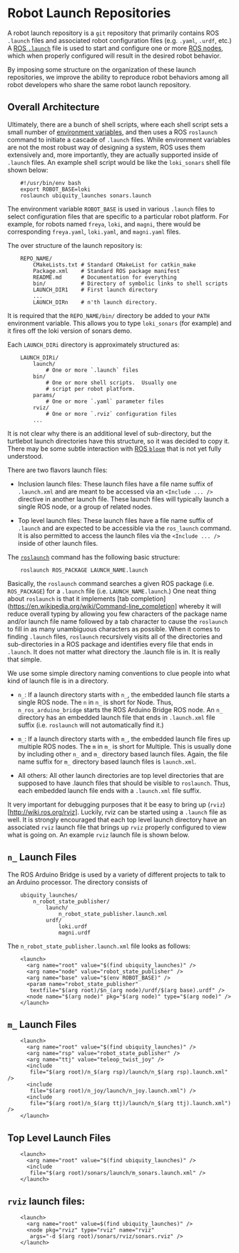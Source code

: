 # Robot Launch Repositories

A robot launch repository is a `git` repository that
primarily contains ROS `.launch` files and associated
robot configuration files (e.g. `.yaml`, `.urdf`, etc.)
A [ROS `.launch`](http://wiki.ros.org/roslaunch) file is
used to start and configure one or more
[ROS nodes](http://wiki.ros.org/Nodes), which when properly
configured will result in the desired robot behavior.

By imposing some structure on the organization of these
launch repositories, we improve the ability to reproduce
robot behaviors among all robot developers who share the
same robot launch repository.

## Overall Architecture

Ultimately, there are a bunch of shell scripts,
where each shell script sets a small number of
[environment variables](https://en.wikipedia.org/wiki/Environment_variable),
and then uses a ROS `roslaunch` command to initiate a
cascade of `.launch` files.  While environment variables
are not the most robust way of designing a system, ROS uses
them extensively and, more importantly, they are actually
supported inside of `.launch` files.  An example shell script
would be like the `loki_sonars` shell file shown below:

        #!/usr/bin/env bash
        export ROBOT_BASE=loki
        roslaunch ubiquity_launches sonars.launch

The environment variable `ROBOT_BASE` is used in various
`.launch` files to select configuration files that are
specific to a particular robot platform.  For example,
for robots named `freya`, `loki`, and `magni`, there
would be corresponding `freya.yaml`, `loki.yaml`, and
`magni.yaml` files.

The over structure of the launch repository is:

        REPO_NAME/
            CMakeLists.txt # Standard CMakeList for catkin_make
            Package.xml    # Standard ROS package manifest
            README.md      # Documentation for everything
            bin/           # Directory of symbolic links to shell scripts
            LAUNCH_DIR1    # First launch directory
            ...
            LAUNCH_DIRn    # n'th launch directory.

It is required that the `REPO_NAME/bin/` directory be added to
your `PATH` environment variable.  This allows you to type `loki_sonars`
(for example) and it fires off the loki version of sonars demo.

Each `LAUNCH_DIRi` directory is approximately structured as:

        LAUNCH_DIRi/
            launch/
                # One or more `.launch` files
            bin/
                # One or more shell scripts.  Usually one
                # script per robot platform.
            params/
                # One or more `.yaml` parameter files
            rviz/
                # One or more `.rviz` configuration files
            ...

It is not clear why there is an additional level of sub-directory,
but the turtlebot launch directories have this structure, so it
was decided to copy it.  There may be some subtle interaction
with [ROS `bloom`](http://wiki.ros.org/bloom) that is not yet
fully understood.

There are two flavors launch files:

* Inclusion launch files: These launch files have a file name
  suffix of `.launch.xml` and are meant to be accessed via an
  `<Include ... />` directive in another launch file.
  These launch files will typically launch a single ROS node,
  or a group of related nodes.

* Top level launch files: These launch files have a file name
  suffix of `.launch` and are expected to be accessible via
  the `ros_launch` command.  It is also permitted to access
  the launch files via the `<Include ... />` inside of other
  launch files.

The [`roslaunch`](http://wiki.ros.org/roslaunch) command
has the following basic structure:

        roslaunch ROS_PACKAGE LAUNCH_NAME.launch

Basically, the `roslaunch` command searches a given ROS package
(i.e. `ROS_PACKAGE`) for a `.launch` file (i.e. `LAUNCH_NAME.launch`.)
One neat thing about `roslaunch` is that it implements
[tab completion](https://en.wikipedia.org/wiki/Command-line_completion]
whereby it will reduce overall typing by allowing you few
characters of the package name and/or launch file name followed
by a tab character to cause the `roslaunch` to fill in as
many unambiguous characters as possible.  When it comes to finding
`.launch` files, `roslaunch` recursively visits all of the
directories and sub-directories in a ROS package and identifies
every file that ends in `.launch`.  It does not matter what
directory the .launch file is in.  It is really that simple. 

We use some simple directory naming conventions to clue
people into what kind of launch file is in a directory.

* `n_`: If a launch directory starts with `n_`, the embedded
  launch file  starts a single ROS node.  The `n` in `n_` is
  short for Node.  Thus, `n_ros_arduino_bridge` starts the
  ROS Arduino Bridge ROS node.  An `n_` directory has an embedded
  launch file that ends in `.launch.xml` file suffix
  (i.e. `roslaunch` will not automatically find it.)

* `m_`: If a launch directory starts with `m_`, the embedded
  launch file fires up multiple ROS nodes.  The `m` in `m_` is
  short for Multiple.  This is usually done by including  other
  `n_` and `m_` directory based launch files.  Again, the file
  name suffix for `m_` directory based launch files is `launch.xml`.

* All others: All other launch directories are top level directories
  that are supposed to have .launch files that should be visible
  to `roslaunch`.  Thus, each embedded launch file ends with a
  `.launch.xml` file suffix.

It very important for debugging purposes that it be easy to
bring up (`rviz`)[http://wiki.ros.org/rviz].  Luckily, rviz
can be started using a `.launch` file as well.  It is strongly
encouraged that each top level launch directory have an associated
`rviz` launch file that brings up `rviz` properly configured to
view what is going on.  An example `rviz` launch file is shown
below.

## `n_` Launch Files

The ROS Arduino Bridge is used by a variety of different projects
to talk to an Arduino processor.  The directory consists of

        ubiquity_launches/
            n_robot_state_publisher/
                launch/
                    n_robot_state_publisher.launch.xml
                urdf/
                    loki.urdf
                    magni.urdf

The `n_robot_state_publisher.launch.xml` file looks as follows:

        <launch>
          <arg name="root" value="$(find ubiquity_launches)" />
          <arg name="node" value="robot_state_publisher" />
          <arg name="base" value="$(env ROBOT_BASE)" />
          <param name="robot_state_publisher"
           textfile="$(arg root)/$n_(arg node)/urdf/$(arg base).urdf" />
          <node name="$(arg node)" pkg="$(arg node)" type="$(arg node)" />
        </launch>

## `m_` Launch Files

        <launch>
          <arg name="root" value="$(find ubiquity_launches)" />
          <arg name="rsp" value="robot_state_publisher" />
          <arg name="ttj" value="teleop_twist_joy" />
          <include
           file="$(arg root)/n_$(arg rsp)/launch/n_$(arg rsp).launch.xml" />
          <include
           file="$(arg root)/n_joy/launch/n_joy.launch.xml") />
          <include
           file="$(arg root)/n_$(arg ttj)/launch/n_$(arg ttj).launch.xml") />
        </launch>

## Top Level Launch Files

        <launch>
          <arg name="root" value="$(find ubiquity_launches)" />
          <include
           file="$(arg root)/sonars/launch/m_sonars.launch.xml" />
        </launch>

## `rviz` launch files:

        <launch>
          <arg name="root" value=$(find ubiquity_launches)" />
          <node pkg="rviz" type="rviz" name="rviz"
           args="-d $(arg root)/sonars/rviz/sonars.rviz" />
        </launch>


